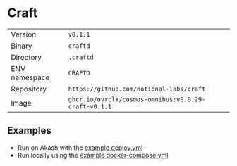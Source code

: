 # Craft

| | |
|---|---|
|Version|`v0.1.1`|
|Binary|`craftd`|
|Directory|`.craftd`|
|ENV namespace|`CRAFTD`|
|Repository|`https://github.com/notional-labs/craft`|
|Image|`ghcr.io/ovrclk/cosmos-omnibus:v0.0.29-craft-v0.1.1`|

## Examples

- Run on Akash with the [example deploy.yml](./deploy.yml)
- Run locally using the [example docker-compose.yml](./docker-compose.yml)